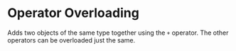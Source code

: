 # Operator Overloading

Adds two objects of the same type together using the `+` operator. The other operators can be overloaded just the same.

